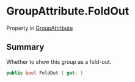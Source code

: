 # GroupAttribute.FoldOut

Property in [GroupAttribute](/docs/api/csharp/yarn.unity.groupattribute.md)

## Summary


Whether to show this group as a fold-out.


```csharp
public bool FoldOut { get; }
```

